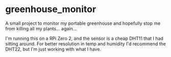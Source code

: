 # greenhouse_monitor

A small project to monitor my portable greenhouse and hopefully stop me from killing all my plants... again...  

I'm running this on a RPi Zero 2, and the sensor is a cheap DHT11 that I had sitting around. For better resolution in temp and humidity I'd recommend the DHT22, but I'm just working with what I have.
